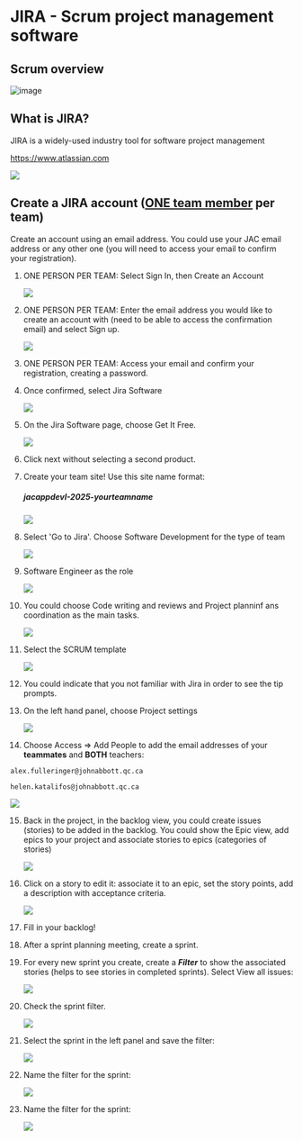 # JIRA - Scrum project management software

## Scrum overview

![image](./Images/Scrum_cycle.png)



## What is JIRA?

JIRA is a widely-used industry tool for software project management

https://www.atlassian.com

![](./Images/atlassian.PNG)

## Create a JIRA account (<u>**ONE team member**</u> per team)

Create an account using an email address. You could use your JAC email address or any other one (you will need to access your email to confirm your registration).

1. ONE PERSON PER TEAM: Select Sign In, then Create an Account
 
   ![](./Images/signUp.PNG)

2. ONE PERSON PER TEAM:  Enter the email address you would like to create an account with (need to be able to access the confirmation email) and select Sign up.

   ![](./Images/addEmail.PNG)

3. ONE PERSON PER TEAM: Access your email and confirm your registration, creating a password.

4. Once confirmed, select Jira Software

   ![](./Images/chooseJIRA.PNG)
   

5. On the Jira Software page, choose Get It Free.

   ![](./Images/GetItFree.PNG)

   

6. Click next without selecting a second product.

7. Create your team site! Use this site name format:

   ##### **jacappdevI-2025-yourteamname**

   ![](./Images/teamName.PNG)
   

8. Select 'Go to Jira'. Choose Software Development for the type of team

   ![](./Images/softwareDev.PNG)

9. Software Engineer as the role <!--(Software Developer and Software Engineer are often used interchangeably even though you technically need an engineer certification to be called an engineer in an official capacity)-->

    ![](./Images/SoftEng.PNG)

10. You could choose Code writing and reviews and Project planninf ans coordination as the main tasks.

    ![](./Images/Jira_Tasks.PNG)
   
11. Select the SCRUM template

    ![](./Images/JIRA-SCRUM.PNG)
    
12. You could indicate that you not familiar with Jira in order to see the tip prompts.
    
13. On the left hand panel, choose Project settings

    ![](./Images/JIRA_ProjectSettings.PNG)
    
14.  Choose Access => Add People to add the email addresses of your **teammates** and **BOTH** teachers:

    alex.fulleringer@johnabbott.qc.ca

    helen.katalifos@johnabbott.qc.ca

   ![](./Images/JIRA_addPeople.PNG)


15. Back in the project, in the backlog view, you could create issues (stories) to be added in the backlog. You could show the Epic view, add epics to your project and associate stories to epics (categories of stories)

    ![](./Images/backlogView.PNG)

16. Click on a story to edit it: associate it to an epic, set the story points, add a description with acceptance criteria.

    ![](./Images/storyEdit.PNG)

    

17. Fill in your backlog!

18. After a sprint planning meeting, create a sprint.

19. For every new sprint you create, create a ***Filter*** to show the associated stories (helps to see stories in completed sprints). Select View all issues:

    ![](./Images/filter.PNG)

    

20. Check the sprint filter.

    ![](./Images/sprintFilter.PNG)

    

21. Select the sprint in the left panel and save the filter:

    ![](./Images/sprintFilterSave.PNG)

22. Name the filter for the sprint:

    ![](./Images/saveFilter.PNG)

23. Name the filter for the sprint:

    ![](./Images/saveFilter.PNG)

